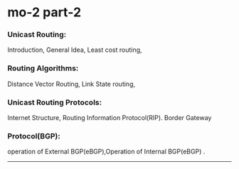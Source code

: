 # mo-2 part-2 

### Unicast Routing:
 Introduction, General Idea, Least cost routing, 

### Routing Algorithms:
 Distance Vector Routing, Link State routing, 

### Unicast Routing Protocols:
 Internet Structure, Routing Information Protocol(RIP). Border Gateway 

### Protocol(BGP): 
operation of External BGP(eBGP),Operation of Internal BGP(eBGP) .





------------------------------------------------------------------------
